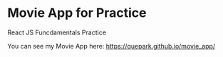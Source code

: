 # Movie App for Practice

React JS Funcdamentals Practice

You can see my Movie App here: https://quepark.github.io/movie_app/
